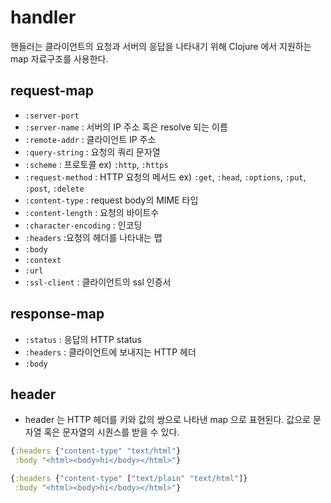 # handler
핸들러는 클라이언트의 요청과 서버의 응답을 나타내기 위해 Clojure 에서 지원하는 map 자료구조를 사용한다.

## request-map
* `:server-port`
* `:server-name` : 서버의 IP 주소 혹은 resolve 되는 이름
* `:remote-addr` : 클라이언트 IP 주소
* `:query-string` : 요청의 쿼리 문자열
* `:scheme` : 프로토콜 ex) `:http`, `:https`
* `:request-method` : HTTP 요청의 메서드 ex) `:get`, `:head`, `:options`, `:put`, `:post`, `:delete`
* `:content-type` : request body의 MIME 타입
* `:content-length` : 요청의 바이트수
* `:character-encoding` : 인코딩
* `:headers` :요청의 헤더를 나타내는 맵
* `:body`
* `:context`
* `:url`
* `:ssl-client` : 클라이언트의 ssl 인증서

## response-map
* `:status` : 응답의 HTTP status
* `:headers` : 클라이언트에 보내지는 HTTP 헤더
* `:body`


## header
* header 는 HTTP 헤더를 키와 값의 쌍으로 나타낸 map 으로 표현된다. 값으로 문자열 혹은 문자열의 시퀀스를 받을 수 있다.

```clojure
{:headers {"content-type" "text/html"}
 :body "<html><body>hi</body></html>"}

{:headers {"content-type" ["text/plain" "text/html"]}
 :body "<html><body>hi</body></html>"}

```

